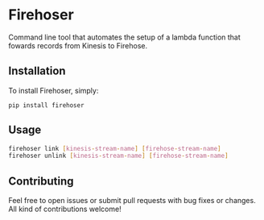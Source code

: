 # Firehoser

Command line tool that automates the setup of a lambda function that fowards records from Kinesis to Firehose.

## Installation

To install Firehoser, simply:

```
pip install firehoser
```

## Usage



```bash
firehoser link [kinesis-stream-name] [firehose-stream-name]
firehoser unlink [kinesis-stream-name] [firehose-stream-name]
```

## Contributing

Feel free to open issues or submit pull requests with bug fixes or changes. All kind of contributions welcome!
